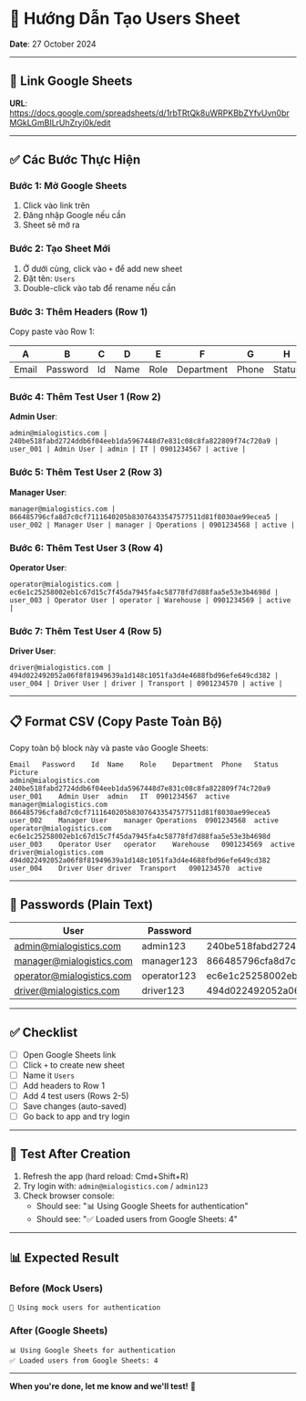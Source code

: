# 📝 Hướng Dẫn Tạo Users Sheet

**Date**: 27 October 2024

---

## 🔗 Link Google Sheets

**URL**: https://docs.google.com/spreadsheets/d/1rbTRtQk8uWRPKBbZYfvUvn0brMGkLGmBILrUhZryi0k/edit

---

## ✅ Các Bước Thực Hiện

### Bước 1: Mở Google Sheets
1. Click vào link trên
2. Đăng nhập Google nếu cần
3. Sheet sẽ mở ra

### Bước 2: Tạo Sheet Mới
1. Ở dưới cùng, click vào `+` để add new sheet
2. Đặt tên: `Users`
3. Double-click vào tab để rename nếu cần

### Bước 3: Thêm Headers (Row 1)

Copy paste vào Row 1:

| A | B | C | D | E | F | G | H | I |
|---|---|---|---|---|---|---|---|---|
| Email | Password | Id | Name | Role | Department | Phone | Status | Picture |

### Bước 4: Thêm Test User 1 (Row 2)

**Admin User**:
```
admin@mialogistics.com | 240be518fabd2724ddb6f04eeb1da5967448d7e831c08c8fa822809f74c720a9 | user_001 | Admin User | admin | IT | 0901234567 | active |
```

### Bước 5: Thêm Test User 2 (Row 3)

**Manager User**:
```
manager@mialogistics.com | 866485796cfa8d7c0cf7111640205b83076433547577511d81f8030ae99ecea5 | user_002 | Manager User | manager | Operations | 0901234568 | active |
```

### Bước 6: Thêm Test User 3 (Row 4)

**Operator User**:
```
operator@mialogistics.com | ec6e1c25258002eb1c67d15c7f45da7945fa4c58778fd7d88faa5e53e3b4698d | user_003 | Operator User | operator | Warehouse | 0901234569 | active |
```

### Bước 7: Thêm Test User 4 (Row 5)

**Driver User**:
```
driver@mialogistics.com | 494d022492052a06f8f81949639a1d148c1051fa3d4e4688fbd96efe649cd382 | user_004 | Driver User | driver | Transport | 0901234570 | active |
```

---

## 📋 Format CSV (Copy Paste Toàn Bộ)

Copy toàn bộ block này và paste vào Google Sheets:

```
Email	Password	Id	Name	Role	Department	Phone	Status	Picture
admin@mialogistics.com	240be518fabd2724ddb6f04eeb1da5967448d7e831c08c8fa822809f74c720a9	user_001	Admin User	admin	IT	0901234567	active
manager@mialogistics.com	866485796cfa8d7c0cf7111640205b83076433547577511d81f8030ae99ecea5	user_002	Manager User	manager	Operations	0901234568	active
operator@mialogistics.com	ec6e1c25258002eb1c67d15c7f45da7945fa4c58778fd7d88faa5e53e3b4698d	user_003	Operator User	operator	Warehouse	0901234569	active
driver@mialogistics.com	494d022492052a06f8f81949639a1d148c1051fa3d4e4688fbd96efe649cd382	user_004	Driver User	driver	Transport	0901234570	active
```

---

## 🔐 Passwords (Plain Text)

| User | Password | Hash (SHA-256) |
|------|----------|----------------|
| admin@mialogistics.com | admin123 | 240be518fabd2724ddb6f04eeb1da5967448d7e831c08c8fa822809f74c720a9 |
| manager@mialogistics.com | manager123 | 866485796cfa8d7c0cf7111640205b83076433547577511d81f8030ae99ecea5 |
| operator@mialogistics.com | operator123 | ec6e1c25258002eb1c67d15c7f45da7945fa4c58778fd7d88faa5e53e3b4698d |
| driver@mialogistics.com | driver123 | 494d022492052a06f8f81949639a1d148c1051fa3d4e4688fbd96efe649cd382 |

---

## ✅ Checklist

- [ ] Open Google Sheets link
- [ ] Click `+` to create new sheet
- [ ] Name it `Users`
- [ ] Add headers to Row 1
- [ ] Add 4 test users (Rows 2-5)
- [ ] Save changes (auto-saved)
- [ ] Go back to app and try login

---

## 🧪 Test After Creation

1. Refresh the app (hard reload: Cmd+Shift+R)
2. Try login with: `admin@mialogistics.com` / `admin123`
3. Check browser console:
   - Should see: "📊 Using Google Sheets for authentication"
   - Should see: "✅ Loaded users from Google Sheets: 4"

---

## 📊 Expected Result

### Before (Mock Users)
```
📝 Using mock users for authentication
```

### After (Google Sheets)
```
📊 Using Google Sheets for authentication
✅ Loaded users from Google Sheets: 4
```

---

**When you're done, let me know and we'll test!** 🚀
